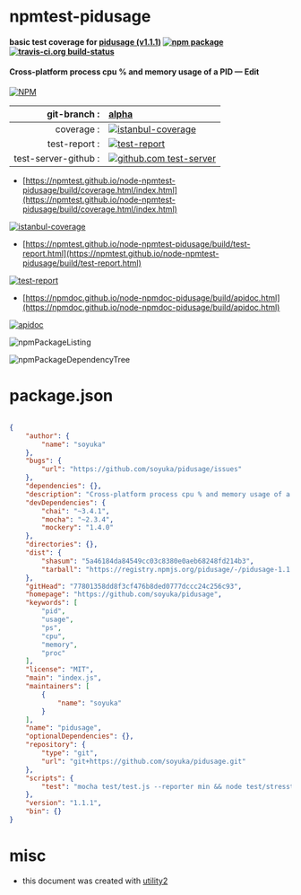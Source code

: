 # npmtest-pidusage

#### basic test coverage for  [pidusage (v1.1.1)](https://github.com/soyuka/pidusage)  [![npm package](https://img.shields.io/npm/v/npmtest-pidusage.svg?style=flat-square)](https://www.npmjs.org/package/npmtest-pidusage) [![travis-ci.org build-status](https://api.travis-ci.org/npmtest/node-npmtest-pidusage.svg)](https://travis-ci.org/npmtest/node-npmtest-pidusage)

#### Cross-platform process cpu % and memory usage of a PID — Edit

[![NPM](https://nodei.co/npm/pidusage.png?downloads=true&downloadRank=true&stars=true)](https://www.npmjs.com/package/pidusage)

| git-branch : | [alpha](https://github.com/npmtest/node-npmtest-pidusage/tree/alpha)|
|--:|:--|
| coverage : | [![istanbul-coverage](https://npmtest.github.io/node-npmtest-pidusage/build/coverage.badge.svg)](https://npmtest.github.io/node-npmtest-pidusage/build/coverage.html/index.html)|
| test-report : | [![test-report](https://npmtest.github.io/node-npmtest-pidusage/build/test-report.badge.svg)](https://npmtest.github.io/node-npmtest-pidusage/build/test-report.html)|
| test-server-github : | [![github.com test-server](https://npmtest.github.io/node-npmtest-pidusage/GitHub-Mark-32px.png)](https://npmtest.github.io/node-npmtest-pidusage/build/app/index.html) | | build-artifacts : | [![build-artifacts](https://npmtest.github.io/node-npmtest-pidusage/glyphicons_144_folder_open.png)](https://github.com/npmtest/node-npmtest-pidusage/tree/gh-pages/build)|

- [https://npmtest.github.io/node-npmtest-pidusage/build/coverage.html/index.html](https://npmtest.github.io/node-npmtest-pidusage/build/coverage.html/index.html)

[![istanbul-coverage](https://npmtest.github.io/node-npmtest-pidusage/build/screenCapture.buildCi.browser.%252Ftmp%252Fbuild%252Fcoverage.lib.html.png)](https://npmtest.github.io/node-npmtest-pidusage/build/coverage.html/index.html)

- [https://npmtest.github.io/node-npmtest-pidusage/build/test-report.html](https://npmtest.github.io/node-npmtest-pidusage/build/test-report.html)

[![test-report](https://npmtest.github.io/node-npmtest-pidusage/build/screenCapture.buildCi.browser.%252Ftmp%252Fbuild%252Ftest-report.html.png)](https://npmtest.github.io/node-npmtest-pidusage/build/test-report.html)

- [https://npmdoc.github.io/node-npmdoc-pidusage/build/apidoc.html](https://npmdoc.github.io/node-npmdoc-pidusage/build/apidoc.html)

[![apidoc](https://npmdoc.github.io/node-npmdoc-pidusage/build/screenCapture.buildCi.browser.%252Ftmp%252Fbuild%252Fapidoc.html.png)](https://npmdoc.github.io/node-npmdoc-pidusage/build/apidoc.html)

![npmPackageListing](https://npmtest.github.io/node-npmtest-pidusage/build/screenCapture.npmPackageListing.svg)

![npmPackageDependencyTree](https://npmtest.github.io/node-npmtest-pidusage/build/screenCapture.npmPackageDependencyTree.svg)



# package.json

```json

{
    "author": {
        "name": "soyuka"
    },
    "bugs": {
        "url": "https://github.com/soyuka/pidusage/issues"
    },
    "dependencies": {},
    "description": "Cross-platform process cpu % and memory usage of a PID — Edit",
    "devDependencies": {
        "chai": "~3.4.1",
        "mocha": "~2.3.4",
        "mockery": "1.4.0"
    },
    "directories": {},
    "dist": {
        "shasum": "5a46184da84549cc03c8380e0aeb68248fd214b3",
        "tarball": "https://registry.npmjs.org/pidusage/-/pidusage-1.1.1.tgz"
    },
    "gitHead": "77801358dd8f3cf476b8ded0777dccc24c256c93",
    "homepage": "https://github.com/soyuka/pidusage",
    "keywords": [
        "pid",
        "usage",
        "ps",
        "cpu",
        "memory",
        "proc"
    ],
    "license": "MIT",
    "main": "index.js",
    "maintainers": [
        {
            "name": "soyuka"
        }
    ],
    "name": "pidusage",
    "optionalDependencies": {},
    "repository": {
        "type": "git",
        "url": "git+https://github.com/soyuka/pidusage.git"
    },
    "scripts": {
        "test": "mocha test/test.js --reporter min && node test/stresstest.js"
    },
    "version": "1.1.1",
    "bin": {}
}
```



# misc
- this document was created with [utility2](https://github.com/kaizhu256/node-utility2)
